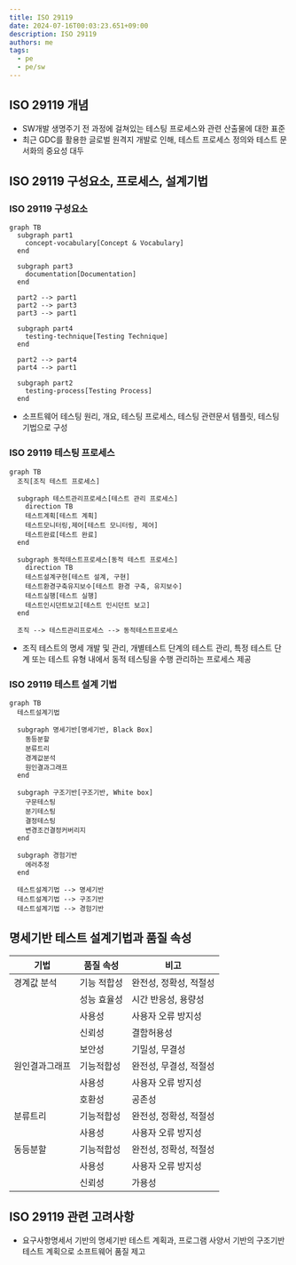 ```yaml
---
title: ISO 29119
date: 2024-07-16T00:03:23.651+09:00
description: ISO 29119
authors: me
tags:
  - pe
  - pe/sw
---
```


## ISO 29119 개념

- SW개발 생명주기 전 과정에 걸쳐있는 테스팅 프로세스와 관련 산출물에 대한 표준
- 최근 GDC를 활용한 글로벌 원격지 개발로 인해, 테스트 프로세스 정의와 테스트 문서화의 중요성 대두

## ISO 29119 구성요소, 프로세스, 설계기법

### ISO 29119 구성요소

```mermaid
graph TB
  subgraph part1
    concept-vocabulary[Concept & Vocabulary]
  end

  subgraph part3
    documentation[Documentation]
  end

  part2 --> part1
  part2 --> part3
  part3 --> part1

  subgraph part4
    testing-technique[Testing Technique]
  end

  part2 --> part4
  part4 --> part1

  subgraph part2
    testing-process[Testing Process]
  end
```

- 소프트웨어 테스팅 원리, 개요, 테스팅 프로세스, 테스팅 관련문서 템플릿, 테스팅 기법으로 구성

### ISO 29119 테스팅 프로세스

```mermaid
graph TB
  조직[조직 테스트 프로세스]

  subgraph 테스트관리프로세스[테스트 관리 프로세스]
    direction TB
    테스트계획[테스트 계획]
    테스트모니터링,제어[테스트 모니터링, 제어]
    테스트완료[테스트 완료]
  end

  subgraph 동적테스트프로세스[동적 테스트 프로세스]
    direction TB
    테스트설계구현[테스트 설계, 구현]
    테스트환경구축유지보수[테스트 환경 구축, 유지보수]
    테스트실행[테스트 실행]
    테스트인시던트보고[테스트 인시던트 보고]
  end

  조직 --> 테스트관리프로세스 --> 동적테스트프로세스
```

- 조직 테스트의 명세 개발 및 관리, 개별테스트 단계의 테스트 관리, 특정 테스트 단계 또는 테스트 유형 내에서 동적 테스팅을 수행 관리하는 프로세스 제공

### ISO 29119 테스트 설계 기법

```mermaid
graph TB
  테스트설계기법

  subgraph 명세기반[명세기반, Black Box]
    동등분할
    분류트리
    경계값분석
    원인결과그래프
  end

  subgraph 구조기반[구조기반, White box]
    구문테스팅
    분기테스팅
    결정테스팅
    변경조건결정커버리지
  end

  subgraph 경험기반
    에러추정
  end

  테스트설계기법 --> 명세기반
  테스트설계기법 --> 구조기반
  테스트설계기법 --> 경험기반
```

## 명세기반 테스트 설계기법과 품질 속성

| 기법 | 품질 속성 | 비고 |
| --- | --- | --- |
| 경계값 분석 | 기능 적합성 | 완전성, 정확성, 적절성 |
| | 성능 효율성 | 시간 반응성, 용량성 |
| | 사용성 | 사용자 오류 방지성 |
| | 신뢰성 | 결함허용성 |
| | 보안성 | 기밀성, 무결성 |
| 원인결과그래프 | 기능적합성 | 완전성, 무결성, 적절성 |
| | 사용성 | 사용자 오류 방지성 |
| | 호환성 | 공존성 |
| 분류트리 | 기능적합성 | 완전성, 정확성, 적절성 |
| | 사용성 | 사용자 오류 방지성 |
| 동등분할 | 기능적합성 | 완전성, 정확성, 적절성 |
| | 사용성 | 사용자 오류 방지성 |
| | 신뢰성 | 가용성 |

## ISO 29119 관련 고려사항

- 요구사항명세서 기반의 명세기반 테스트 계획과, 프로그램 사양서 기반의 구조기반 테스트 계획으로 소프트웨어 품질 제고
